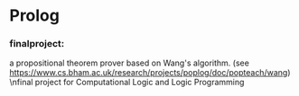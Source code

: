 Prolog
======

### finalproject:
a propositional theorem prover based on Wang's algorithm.
(see https://www.cs.bham.ac.uk/research/projects/poplog/doc/popteach/wang)
\nfinal project for Computational Logic and Logic Programming
